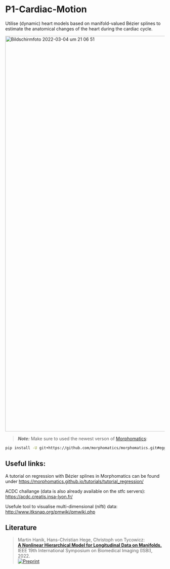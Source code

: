 # P1-Cardiac-Motion
Utilise (dynamic) heart models based on manifold-valued Bézier splines to estimate the anatomical changes of the heart during the cardiac cycle.

<img width="1248" alt="Bildschirmfoto 2022-03-04 um 21 06 51" src="https://user-images.githubusercontent.com/17784338/156834100-9cf8d877-fa4a-40c3-bd7d-78f1f53d919b.png">

> **_Note:_** Make sure to used the newest verson of [Morphomatics](morphomatics.github.io):
```bash
pip install -U git+https://github.com/morphomatics/morphomatics.git#egg=morphomatics
```

## Useful links:

A tutorial on regression with Bézier splines in Morphomatics can be found under https://morphomatics.github.io/tutorials/tutorial_regression/

ACDC challange (data is also already available on the stfc servers): https://acdc.creatis.insa-lyon.fr/

Usefule tool to visualise multi-dimensional (nifti) data: http://www.itksnap.org/pmwiki/pmwiki.php

## Literature

> Martin Hanik, Hans-Christian Hege, Christoph von Tycowicz:  
> **[A Nonlinear Hierarchical Model for Longitudinal Data on Manifolds.](http://arxiv.org/pdf/2202.01180)**  
> IEEE 19th International Symposium on Biomedical Imaging (ISBI), 2022.</br>
> [![Preprint](https://img.shields.io/badge/arXiv-2202.01180-red)](http://arxiv.org/abs/2202.01180)
